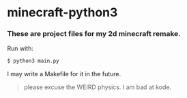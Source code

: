# minecraft-python3

### These are project files for my 2d minecraft remake.

Run with:

```sh
$ python3 main.py
```

I may write a Makefile for it in the future.

> please excuse the WEIRD physics. I am bad at kode.
